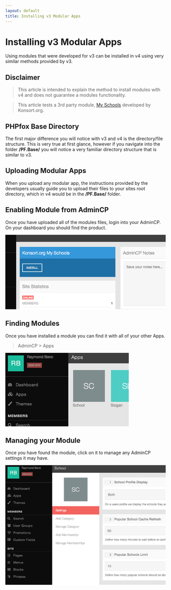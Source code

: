 ```yaml
---
layout: default
title: Installing v3 Modular Apps
---
```

# Installing v3 Modular Apps

Using modules that were developed for v3 can be installed in v4 using very similar methods provided by v3.

## Disclaimer

> This article is intended to explain the method to install modules with v4 and does not guarantee a modules functionality.

> This article tests a 3rd party module, [My Schools](http://store.phpfox.com/product/407/my-schools) developed by Konsort.org.

## PHPfox Base Directory

The first major difference you will notice with v3 and v4 is the directory/file structure. This
is very true at first glance, however if you navigate into the folder **/PF.Base/** you will notice
a very familiar directory structure that is similar to v3.

## Uploading Modular Apps

When you upload any modular app, the instructions provided by the developers usually guide you to upload
their files to your sites root directory, which in v4 would be in the **/PF.Base/** folder.

## Enabling Module from AdminCP

Once you have uploaded all of the modules files, login into your AdminCP. On your dashboard you should find the product.

![](/assets/img/admincp-install-module.png)

## Finding Modules

Once you have installed a module you can find it with all of your other Apps.

> AdminCP > Apps

![](/assets/img/modules-list.png)

## Managing your Module

Once you have found the module, click on it to manage any AdminCP settings it may have.

![](/assets/img/editing-module-settings.png)
